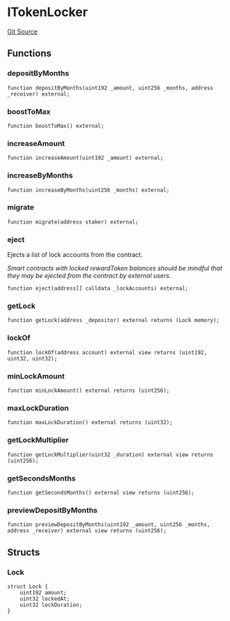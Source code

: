 # ITokenLocker
[Git Source](https://github.com/jordaniza/auxo-governance/blob/a1f69a902e4549a031b707b4f353e1bf999b68f6/src/interfaces/ITokenLocker.sol)


## Functions
### depositByMonths


```solidity
function depositByMonths(uint192 _amount, uint256 _months, address _receiver) external;
```

### boostToMax


```solidity
function boostToMax() external;
```

### increaseAmount


```solidity
function increaseAmount(uint192 _amount) external;
```

### increaseByMonths


```solidity
function increaseByMonths(uint256 _months) external;
```

### migrate


```solidity
function migrate(address staker) external;
```

### eject

Ejects a list of lock accounts from the contract.

*Smart contracts with locked rewardToken balances should be mindful that
they may be ejected from the contract by external users.*


```solidity
function eject(address[] calldata _lockAccounts) external;
```

### getLock


```solidity
function getLock(address _depositor) external returns (Lock memory);
```

### lockOf


```solidity
function lockOf(address account) external view returns (uint192, uint32, uint32);
```

### minLockAmount


```solidity
function minLockAmount() external returns (uint256);
```

### maxLockDuration


```solidity
function maxLockDuration() external returns (uint32);
```

### getLockMultiplier


```solidity
function getLockMultiplier(uint32 _duration) external view returns (uint256);
```

### getSecondsMonths


```solidity
function getSecondsMonths() external view returns (uint256);
```

### previewDepositByMonths


```solidity
function previewDepositByMonths(uint192 _amount, uint256 _months, address _receiver) external view returns (uint256);
```

## Structs
### Lock

```solidity
struct Lock {
    uint192 amount;
    uint32 lockedAt;
    uint32 lockDuration;
}
```

